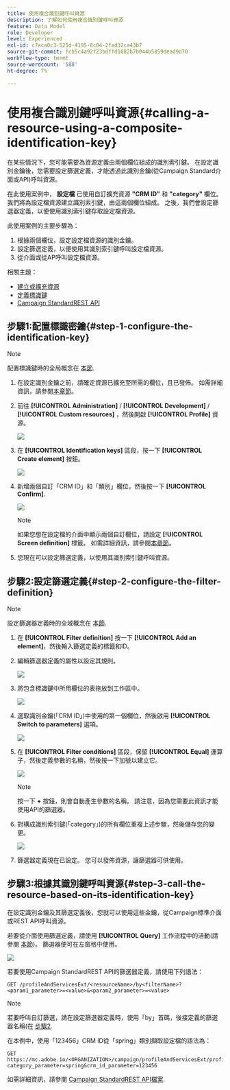 ```yaml
---
title: 使用複合識別鍵呼叫資源
description: 了解如何使用複合識別鍵呼叫資源
feature: Data Model
role: Developer
level: Experienced
exl-id: c7aca0c3-525d-4195-8c04-2fad32ca43b7
source-git-commit: fcb5c4a92f23bdffd1082b7b044b5859dead9d70
workflow-type: tm+mt
source-wordcount: '588'
ht-degree: 7%

---
```


# 使用複合識別鍵呼叫資源{#calling-a-resource-using-a-composite-identification-key}

在某些情況下，您可能需要為資源定義由兩個欄位組成的識別索引鍵。 在設定識別金鑰後，您需要設定篩選定義，才能透過此識別金鑰(從Campaign Standard介面或API)呼叫資源。

在此使用案例中， **設定檔** 已使用自訂擴充資源 **&quot;CRM ID&quot;** 和 **&quot;category&quot;** 欄位。 我們將為設定檔資源建立識別索引鍵，由這兩個欄位組成。 之後，我們會設定篩選器定義，以便使用識別索引鍵存取設定檔資源。

此使用案例的主要步驟為：

1. 根據兩個欄位，設定設定檔資源的識別金鑰。
1. 設定篩選定義，以便使用其識別索引鍵呼叫設定檔資源。
1. 從介面或從AP呼叫設定檔資源。

相關主題：

* [建立或擴充資源](../../developing/using/creating-or-extending-the-resource.md)
* [定義標識鍵](../../developing/using/configuring-the-resource-s-data-structure.md#defining-identification-keys)
* [Campaign StandardREST API](../../api/using/get-started-apis.md)

## 步驟1:配置標識密鑰{#step-1-configure-the-identification-key}

>[!NOTE]
> 配置標識鍵時的全局概念在 [本節](../../developing/using/configuring-the-resource-s-data-structure.md#defining-identification-keys).

1. 在設定識別金鑰之前，請確定資源已擴充至所需的欄位，且已發佈。 如需詳細資訊，請參閱[本章節](../../developing/using/creating-or-extending-the-resource.md)。

1. 前往 **[!UICONTROL Administration]** / **[!UICONTROL Development]** / **[!UICONTROL Custom resources]** ，然後開啟 **[!UICONTROL Profile]** 資源。

   ![](assets/uc_idkey1.png)

1. 在 **[!UICONTROL Identification keys]** 區段，按一下 **[!UICONTROL Create element]** 按鈕。

   ![](assets/uc_idkey2.png)

1. 新增兩個自訂「CRM ID」和「類別」欄位，然後按一下 **[!UICONTROL Confirm]**.

   ![](assets/uc_idkey3.png)

   >[!NOTE]
   > 如果您想在設定檔的介面中顯示兩個自訂欄位，請設定 **[!UICONTROL Screen definition]** 標籤。 如需詳細資訊，請參閱[本章節](../../developing/using/configuring-the-screen-definition.md)。

1. 您現在可以設定篩選定義，以使用其識別索引鍵呼叫資源。

## 步驟2:設定篩選定義{#step-2-configure-the-filter-definition}

>[!NOTE]
> 設定篩選器定義時的全域概念在 [本節](../../developing/using/configuring-filter-definition.md).

1. 在 **[!UICONTROL Filter definition]** 按一下 **[!UICONTROL Add an element]**，然後輸入篩選定義的標籤和ID。

1. 編輯篩選器定義的屬性以設定其規則。

   ![](assets/uc_idkey4.png)

1. 將包含標識鍵中所用欄位的表拖放到工作區中。

   ![](assets/uc_idkey5.png)

1. 選取識別金鑰(「CRM ID」)中使用的第一個欄位，然後啟用 **[!UICONTROL Switch to parameters]** 選項。

   ![](assets/uc_idkey6.png)

1. 在 **[!UICONTROL Filter conditions]** 區段，保留 **[!UICONTROL Equal]** 運算子，然後定義參數的名稱，然後按一下加號以建立它。

   ![](assets/uc_idkey7.png)

   >[!NOTE]
   > 按一下 **+** 按鈕，則會自動產生參數的名稱。 請注意，因為您需要此資訊才能使用API的篩選器。

1. 對構成識別索引鍵(「category」)的所有欄位重複上述步驟，然後儲存您的變更。

   ![](assets/uc_idkey8.png)

1. 篩選器定義現在已設定。 您可以發佈資源，讓篩選器可供使用。

## 步驟3:根據其識別鍵呼叫資源{#step-3-call-the-resource-based-on-its-identification-key}

在設定識別金鑰及其篩選定義後，您就可以使用這些金鑰，從Campaign標準介面或REST API呼叫資源。

若要從介面使用篩選定義，請使用 **[!UICONTROL Query]** 工作流程中的活動(請參閱 [本節](../../automating/using/query.md))。 篩選器便可在左窗格中使用。

![](assets/uc_idkey9.png)

若要使用Campaign StandardREST API的篩選器定義，請使用下列語法：

```
GET /profileAndServicesExt/<resourceName>/by<filterName>?<param1_parameter>=<value>&<param2_parameter>=<value>
```

>[!NOTE]
>若要呼叫自訂篩選，請在設定篩選器定義時，使用「by」首碼，後接定義的篩選器名稱(在 [步驟2](../../developing/using/uc-calling-resource-id-key.md#step-2-configure-the-filter-definition).

在本例中，使用「123456」CRM ID從「spring」類別擷取設定檔的語法為：

```
GET https://mc.adobe.io/<ORGANIZATION>/campaign/profileAndServicesExt/profile/byidentification_key?category_parameter=spring&crm_id_parameter=123456
```

如需詳細資訊，請參閱 [Campaign StandardREST API檔案](../../api/using/filtering.md).
